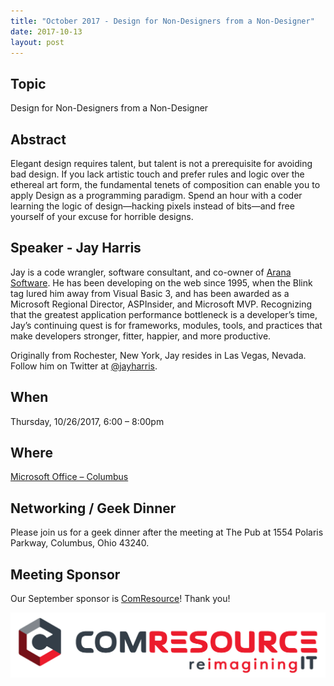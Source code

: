 ```yaml
---
title: "October 2017 - Design for Non-Designers from a Non-Designer"
date: 2017-10-13
layout: post
---
```


## Topic

Design for Non-Designers from a Non-Designer

## Abstract

Elegant design requires talent, but talent is not a prerequisite for avoiding bad design. If you lack artistic touch and prefer rules and logic over the ethereal art form, the fundamental tenets of composition can enable you to apply Design as a programming paradigm. Spend an hour with a coder learning the logic of design—hacking pixels instead of bits—and free yourself of your excuse for horrible designs.

## Speaker - Jay Harris

Jay is a code wrangler, software consultant, and co-owner of [Arana Software](http://aranasoft.com). He has been developing on the web since 1995, when the Blink tag lured him away from Visual Basic 3, and has been awarded as a Microsoft Regional Director, ASPInsider, and Microsoft MVP. Recognizing that the greatest application performance bottleneck is a developer’s time, Jay’s continuing quest is for frameworks, modules, tools, and practices that make developers stronger, fitter, happier, and more productive.

Originally from Rochester, New York, Jay resides in Las Vegas, Nevada. Follow him on Twitter at [@jayharris](https://twitter.com/jayharris).

## When

Thursday, 10/26/2017, 6:00 – 8:00pm

## Where

[Microsoft Office – Columbus](http://maps.google.com/maps?f=q&amp;hl=en&amp;q=8800+Lyra+Dr.+Columbus,+OH+43240&amp;om=1)

## Networking / Geek Dinner

Please join us for a geek dinner after the meeting at The Pub at 1554 Polaris Parkway, Columbus, Ohio 43240.

## Meeting Sponsor

Our September sponsor is [ComResource](http://comresource.com/)! Thank you!

[![ComResource](/images/sponsors/ComResource.jpg)](http://comresource.com/)
